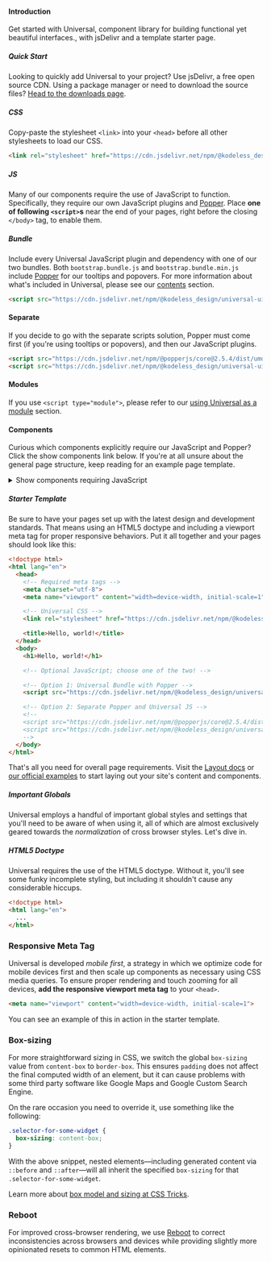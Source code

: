 #### Introduction

Get started with Universal, component library for building functional yet beautiful interfaces., with jsDelivr and a template starter page.

##### Quick Start

Looking to quickly add Universal to your project? Use jsDelivr, a free open source CDN. Using a package manager or need to download the source files? [Head to the downloads page](#/docs/getting-started/download.md).

##### CSS

Copy-paste the stylesheet `<link>` into your `<head>` before all other stylesheets to load our CSS.

```html
<link rel="stylesheet" href="https://cdn.jsdelivr.net/npm/@kodeless_design/universal-ui@1.0.0/dist/css/universal.min.css" integrity="sha256-I35SFWi2Whrdv6cvobUfnr03rOlhp4Irtn4ax2uCiyc=" crossorigin="anonymous">
```

##### JS

Many of our components require the use of JavaScript to function. Specifically, they require our own JavaScript plugins and [Popper](https://popper.js.org/). Place **one of following `<script>`s** near the end of your pages, right before the closing `</body>` tag, to enable them.

##### Bundle

Include every Universal JavaScript plugin and dependency with one of our two bundles. Both `bootstrap.bundle.js` and `bootstrap.bundle.min.js` include [Popper](https://popper.js.org/) for our tooltips and popovers. For more information about what's included in Universal, please see our [contents](#/docs/getting-started/contents.md) section.

```html
<script src="https://cdn.jsdelivr.net/npm/@kodeless_design/universal-ui@1.0.0/dist/js/universal.bundle.min.js" integrity="sha256-iCwB5Cy+DWEFe50EhYwPF3HB9+T3exENnVYBYZ0IA2M=" crossorigin="anonymous"></script>
```

#### Separate

If you decide to go with the separate scripts solution, Popper must come first (if you're using tooltips or popovers), and then our JavaScript plugins.

```html
<script src="https://cdn.jsdelivr.net/npm/@popperjs/core@2.5.4/dist/umd/popper.min.js" integrity="sha384-q2kxQ16AaE6UbzuKqyBE9/u/KzioAlnx2maXQHiDX9d4/zp8Ok3f+M7DPm+Ib6IU" crossorigin="anonymous"></script>
<script src="https://cdn.jsdelivr.net/npm/@kodeless_design/universal-ui@1.0.0/dist/js/universal.min.js" integrity="sha256-d+j1JZHnieT7jCg89yE0eUHlM7XnSjVTrW53QfpkH2g=" crossorigin="anonymous"></script>
```

#### Modules

If you use `<script type="module">`, please refer to our [using Universal as a module](#/docs/getting-started/javascript.md) section.

#### Components

Curious which components explicitly require our JavaScript and Popper? Click the show components link below. If you're at all unsure about the general page structure, keep reading for an example page template.

<details>
<summary class="text-primary mb-3">Show components requiring JavaScript</summary>
  <ul>
    <li>Alerts for dismissing</li>
    <li>Buttons for toggling states and checkbox/radio functionality</li>
    <li>Carousel for all slide behaviors, controls, and indicators</li>
    <li>Collapse for toggling visibility of content</li>
    <li>Dropdowns for displaying and positioning <a href="https://popper.js.org">(also requires Popper)</a></li>
    <li>Modals for displaying, positioning, and scroll behavior</li>
    <li>Navbar for extending our Collapse plugin to implement responsive behavior</li>
    <li>Toasts for displaying and dismissing</li>
    <li>Tooltips and popovers for displaying and positioning <a href="https://popper.js.org/">(also requires Popper)</a></li>
    <li>Scrollspy for scroll behavior and navigation updates</li>
  </ul>
</details>

##### Starter Template

Be sure to have your pages set up with the latest design and development standards. That means using an HTML5 doctype and including a viewport meta tag for proper responsive behaviors. Put it all together and your pages should look like this:

```html
<!doctype html>
<html lang="en">
  <head>
    <!-- Required meta tags -->
    <meta charset="utf-8">
    <meta name="viewport" content="width=device-width, initial-scale=1">

    <!-- Universal CSS -->
    <link rel="stylesheet" href="https://cdn.jsdelivr.net/npm/@kodeless_design/universal-ui@1.0.0/dist/css/universal.min.css" integrity="sha256-I35SFWi2Whrdv6cvobUfnr03rOlhp4Irtn4ax2uCiyc=" crossorigin="anonymous">

    <title>Hello, world!</title>
  </head>
  <body>
    <h1>Hello, world!</h1>

    <!-- Optional JavaScript; choose one of the two! -->

    <!-- Option 1: Universal Bundle with Popper -->
    <script src="https://cdn.jsdelivr.net/npm/@kodeless_design/universal-ui@1.0.0/dist/js/universal.bundle.min.js" integrity="sha256-iCwB5Cy+DWEFe50EhYwPF3HB9+T3exENnVYBYZ0IA2M=" crossorigin="anonymous"></script>

    <!-- Option 2: Separate Popper and Universal JS -->
    <!--
    <script src="https://cdn.jsdelivr.net/npm/@popperjs/core@2.5.4/dist/umd/popper.min.js" integrity="sha384-q2kxQ16AaE6UbzuKqyBE9/u/KzioAlnx2maXQHiDX9d4/zp8Ok3f+M7DPm+Ib6IU"    crossorigin="anonymous"></script>
    <script src="https://cdn.jsdelivr.net/npm/@kodeless_design/universal-ui@1.0.0/dist/js/universal.min.js" integrity="sha256-d+j1JZHnieT7jCg89yE0eUHlM7XnSjVTrW53QfpkH2g=" crossorigin="anonymous"></script>
    -->
  </body>
</html>
```

That's all you need for overall page requirements. Visit the [Layout docs](#/docs/layout/grid.md) or [our official examples](#/docs/examples/index.md) to start laying out your site's content and components.

##### Important Globals

Universal employs a handful of important global styles and settings that you'll need to be aware of when using it, all of which are almost exclusively geared towards the *normalization* of cross browser styles. Let's dive in.

##### HTML5 Doctype

Universal requires the use of the HTML5 doctype. Without it, you'll see some funky incomplete styling, but including it shouldn't cause any considerable hiccups.

```html
<!doctype html>
<html lang="en">
  ...
</html>
```

### Responsive Meta Tag

Universal is developed *mobile first*, a strategy in which we optimize code for mobile devices first and then scale up components as necessary using CSS media queries. To ensure proper rendering and touch zooming for all devices, **add the responsive viewport meta tag** to your `<head>`.

```html
<meta name="viewport" content="width=device-width, initial-scale=1">
```

You can see an example of this in action in the starter template.

### Box-sizing

For more straightforward sizing in CSS, we switch the global `box-sizing` value from `content-box` to `border-box`. This ensures `padding` does not affect the final computed width of an element, but it can cause problems with some third party software like Google Maps and Google Custom Search Engine.

On the rare occasion you need to override it, use something like the following:

```css
.selector-for-some-widget {
  box-sizing: content-box;
}
```

With the above snippet, nested elements—including generated content via `::before` and `::after`—will all inherit the specified `box-sizing` for that `.selector-for-some-widget`.

Learn more about [box model and sizing at CSS Tricks](https://css-tricks.com/box-sizing/).

### Reboot

For improved cross-browser rendering, we use [Reboot](#/docs/content/reboot.md) to correct inconsistencies across browsers and devices while providing slightly more opinionated resets to common HTML elements.